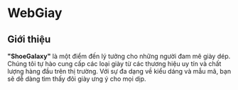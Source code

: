 # WebGiay
## Giới thiệu
**"ShoeGalaxy"** là một điểm đến lý tưởng cho những người đam mê giày dép. Chúng tôi tự hào cung cấp các loại giày từ các thương hiệu uy tín và chất lượng hàng đầu trên thị trường. Với sự đa dạng về kiểu dáng và mẫu mã, bạn sẽ dễ dàng tìm thấy đôi giày ưng ý cho mọi dịp.
